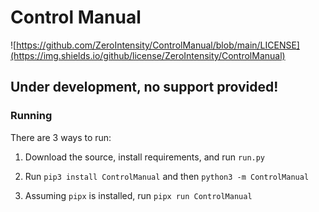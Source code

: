 # Control Manual

![https://github.com/ZeroIntensity/ControlManual/blob/main/LICENSE](https://img.shields.io/github/license/ZeroIntensity/ControlManual)

## Under development, **no support provided!**

### Running

There are 3 ways to run:

1. Download the source, install requirements, and run `run.py`

2. Run `pip3 install ControlManual` and then `python3 -m ControlManual`

3. Assuming `pipx` is installed, run `pipx run ControlManual`
